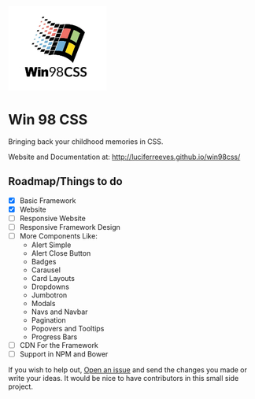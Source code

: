 <img src="/src/image.jpg" width=200px>

# Win 98 CSS
Bringing back your childhood memories in CSS.

Website and Documentation at: http://luciferreeves.github.io/win98css/

## Roadmap/Things to do

- [x] Basic Framework
- [x] Website
- [ ] Responsive Website
- [ ] Responsive Framework Design
- [ ] More Components Like:
  - Alert Simple
  - Alert Close Button
  - Badges
  - Carausel
  - Card Layouts
  - Dropdowns
  - Jumbotron
  - Modals
  - Navs and Navbar
  - Pagination
  - Popovers and Tooltips
  - Progress Bars
- [ ] CDN For the Framework
- [ ] Support in NPM and Bower

If you wish to help out, [Open an issue](https://github.com/luciferreeves/win98css/issues/new) and send the changes you made or write your ideas. It would be nice to have contributors in this small side project.
